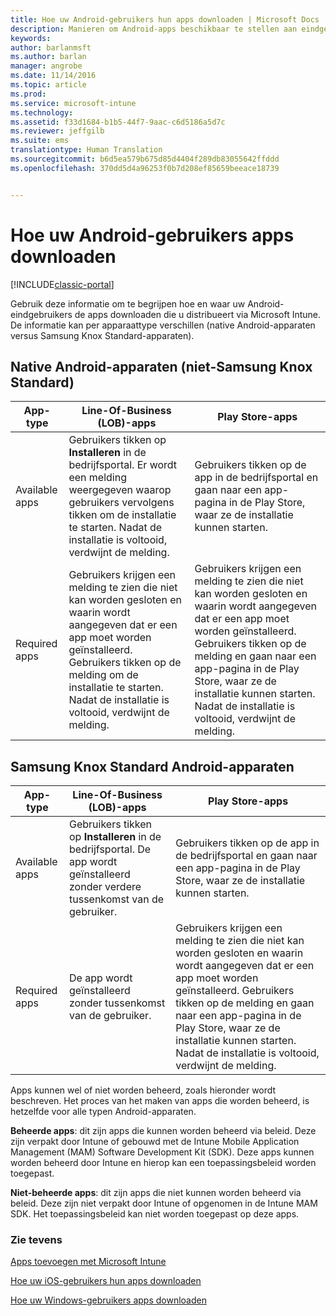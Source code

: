 ```yaml
---
title: Hoe uw Android-gebruikers hun apps downloaden | Microsoft Docs
description: Manieren om Android-apps beschikbaar te stellen aan eindgebruikers
keywords: 
author: barlanmsft
ms.author: barlan
manager: angrobe
ms.date: 11/14/2016
ms.topic: article
ms.prod: 
ms.service: microsoft-intune
ms.technology: 
ms.assetid: f33d1684-b1b5-44f7-9aac-c6d5186a5d7c
ms.reviewer: jeffgilb
ms.suite: ems
translationtype: Human Translation
ms.sourcegitcommit: b6d5ea579b675d85d4404f289db83055642ffddd
ms.openlocfilehash: 370dd5d4a96253f0b7d208ef85659beeace18739


---
```



# <a name="how-your-android-users-get-their-apps"></a>Hoe uw Android-gebruikers apps downloaden

[!INCLUDE[classic-portal](../includes/classic-portal.md)]

Gebruik deze informatie om te begrijpen hoe en waar uw Android-eindgebruikers de apps downloaden die u distribueert via Microsoft Intune. De informatie kan per apparaattype verschillen (native Android-apparaten versus Samsung Knox Standard-apparaten).

## <a name="native-non-samsung-knox-standard-android-devices"></a>Native Android-apparaten (niet-Samsung Knox Standard)

| App-type | Line-Of-Business (LOB)-apps | Play Store-apps  |
| ------------- |-------------| -----|
| Available apps      | Gebruikers tikken op **Installeren** in de bedrijfsportal. Er wordt een melding weergegeven waarop gebruikers vervolgens tikken om de installatie te starten. Nadat de installatie is voltooid, verdwijnt de melding. | Gebruikers tikken op de app in de bedrijfsportal en gaan naar een app-pagina in de Play Store, waar ze de installatie kunnen starten.|
| Required apps      | Gebruikers krijgen een melding te zien die niet kan worden gesloten en waarin wordt aangegeven dat er een app moet worden geïnstalleerd. Gebruikers tikken op de melding om de installatie te starten. Nadat de installatie is voltooid, verdwijnt de melding.    | Gebruikers krijgen een melding te zien die niet kan worden gesloten en waarin wordt aangegeven dat er een app moet worden geïnstalleerd. Gebruikers tikken op de melding en gaan naar een app-pagina in de Play Store, waar ze de installatie kunnen starten. Nadat de installatie is voltooid, verdwijnt de melding. |

## <a name="samsung-knox-standard-android-devices"></a>Samsung Knox Standard Android-apparaten

| App-type | Line-Of-Business (LOB)-apps | Play Store-apps  |
| ------------- |-------------| -----|
| Available apps      | Gebruikers tikken op **Installeren** in de bedrijfsportal. De app wordt geïnstalleerd zonder verdere tussenkomst van de gebruiker. | Gebruikers tikken op de app in de bedrijfsportal en gaan naar een app-pagina in de Play Store, waar ze de installatie kunnen starten.|
| Required apps      | De app wordt geïnstalleerd zonder tussenkomst van de gebruiker.    | Gebruikers krijgen een melding te zien die niet kan worden gesloten en waarin wordt aangegeven dat er een app moet worden geïnstalleerd. Gebruikers tikken op de melding en gaan naar een app-pagina in de Play Store, waar ze de installatie kunnen starten. Nadat de installatie is voltooid, verdwijnt de melding. |

Apps kunnen wel of niet worden beheerd, zoals hieronder wordt beschreven. Het proces van het maken van apps die worden beheerd, is hetzelfde voor alle typen Android-apparaten.

**Beheerde apps**: dit zijn apps die kunnen worden beheerd via beleid. Deze zijn verpakt door Intune of gebouwd met de Intune Mobile Application Management (MAM) Software Development Kit (SDK). Deze apps kunnen worden beheerd door Intune en hierop kan een toepassingsbeleid worden toegepast.

**Niet-beheerde apps**: dit zijn apps die niet kunnen worden beheerd via beleid. Deze zijn niet verpakt door Intune of opgenomen in de Intune MAM SDK. Het toepassingsbeleid kan niet worden toegepast op deze apps.

### <a name="see-also"></a>Zie tevens
[Apps toevoegen met Microsoft Intune](/intune/deploy-use/add-apps)

[Hoe uw iOS-gebruikers hun apps downloaden](how-your-ios-users-get-their-apps.md)

[Hoe uw Windows-gebruikers apps downloaden](how-your-windows-users-get-their-apps.md)



<!--HONumber=Dec16_HO2-->


